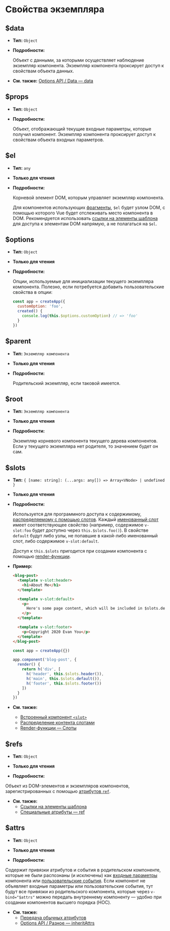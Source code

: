 # Свойства экземпляра

## $data

- **Тип:** `Object`

- **Подробности:**

  Объект с данными, за которыми осуществляет наблюдение экземпляр компонента. Экземпляр компонента проксирует доступ к свойствам объекта данных.

- **См. также:** [Options API / Data — data](options-data.md#data-2)

## $props

- **Тип:** `Object`

- **Подробности:**

  Объект, отображающий текущие входные параметры, которые получил компонент. Экземпляр компонента проксирует доступ к свойствам объекта входных параметров.

## $el

- **Тип:** `any`

- **Только для чтения**

- **Подробности:**

  Корневой элемент DOM, которым управляет экземпляр компонента.

  Для компонентов использующих [фрагменты](../guide/migration/fragments.md), `$el` будет узлом DOM, с помощью которого Vue будет отслеживать место компонента в DOM. Рекомендуется использовать [ссылки на элементы шаблона](../guide/component-template-refs.md) для доступа к элементам DOM напрямую, а не полагаться на `$el`.

## $options

- **Тип:** `Object`

- **Только для чтения**

- **Подробности:**

  Опции, используемые для инициализации текущего экземпляра компонента. Полезно, если потребуется добавить пользовательские свойства в опции:

  ```js
  const app = createApp({
    customOption: 'foo',
    created() {
      console.log(this.$options.customOption) // => 'foo'
    }
  })
  ```

## $parent

- **Тип:** `Экземпляр компонента`

- **Только для чтения**

- **Подробности:**

  Родительский экземпляр, если таковой имеется.

## $root

- **Тип:** `Экземпляр компонента`

- **Только для чтения**

- **Подробности:**

  Экземпляр корневого компонента текущего дерева компонентов. Если у текущего экземпляра нет родителя, то значением будет он сам.

## $slots

- **Тип:** `{ [name: string]: (...args: any[]) => Array<VNode> | undefined }`

- **Только для чтения**

- **Подробности:**

  Используется для программного доступа к содержимому, [распределяемому с помощью слотов](../guide/component-basics.md#распределение-контента-слотами). Каждый [именованный слот](../guide/component-slots.md#именованные-слоты) имеет соответствующее свойство (например, содержимое `v-slot:foo` будет доступно через `this.$slots.foo()`). В свойстве `default` будут либо узлы, не попавшие в какой-либо именованный слот, либо содержимое `v-slot:default`.

  Доступ к `this.$slots` пригодится при создании компонента с помощью [render-функции](../guide/render-function.md).

- **Пример:**

  ```html
  <blog-post>
    <template v-slot:header>
      <h1>About Me</h1>
    </template>

    <template v-slot:default>
      <p>
        Here's some page content, which will be included in $slots.default.
      </p>
    </template>

    <template v-slot:footer>
      <p>Copyright 2020 Evan You</p>
    </template>
  </blog-post>
  ```

  ```js
  const app = createApp({})

  app.component('blog-post', {
    render() {
      return h('div', [
        h('header', this.$slots.header()),
        h('main', this.$slots.default()),
        h('footer', this.$slots.footer())
      ])
    }
  })
  ```

- **См. также:**
  - [Встроенный компонент `<slot>`](built-in-components.md#slot)
  - [Распределение контента слотами](../guide/component-basics.md#распределение-контента-слотами)
  - [Render-функции — Слоты](../guide/render-function.md#слоты)

## $refs

- **Тип:** `Object`

- **Только для чтения**

- **Подробности:**

Объект из DOM-элементов и экземпляров компонентов, зарегистрированных с помощью [атрибутов `ref`](../guide/component-template-refs.md).

- **См. также:**
  - [Ссылки на элементы шаблона](../guide/component-template-refs.md)
  - [Специальные атрибуты — ref](special-attributes.md#ref)

## $attrs

- **Тип:** `Object`

- **Только для чтения**

- **Подробности:**

Содержит привязки атрибутов и события в родительском компоненте, которые не были распознаны (и исключены) как [входные параметры](options-data.md#props) компонента или [пользовательские события](options-data.md#emits). Если компонент не объявляет входные параметры или пользовательские события, тут будут все привязки из родительского компонента, которые через `v-bind="$attrs"` можно передать внутреннему компоненту  — удобно при создании компонентов высшего порядка (HOC).

- **См. также:**
  - [Передача обычных атрибутов](../guide/component-attrs.md)
  - [Options API / Разное — inheritAttrs](./options-misc.md#inheritattrs)
